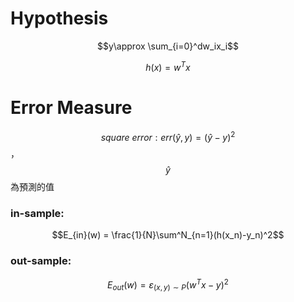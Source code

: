# Hypothesis

$$y\approx \sum_{i=0}^dw_ix_i$$

$$h(x) = w^Tx$$

# Error Measure

$$square\ error: err(\hat{y},y) = (\hat{y}-y)^2$$  ，$$\hat{y}$$為預測的值

### in-sample:$$$$

$$E_{in}(w) = \frac{1}{N}\sum^N_{n=1}(h(x_n)-y_n)^2$$

### out-sample:

$$E_{out}(w) = \varepsilon_{(x,y)\sim P}(w^Tx-y)^2$$

